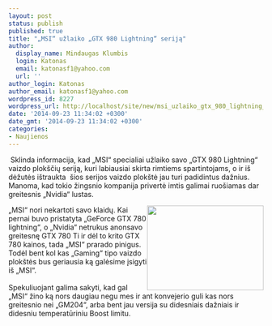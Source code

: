 ```yaml
---
layout: post
status: publish
published: true
title: "„MSI“ užlaiko „GTX 980 Lightning“ seriją"
author:
  display_name: Mindaugas Klumbis
  login: Katonas
  email: katonasf1@yahoo.com
  url: ''
author_login: Katonas
author_email: katonasf1@yahoo.com
wordpress_id: 8227
wordpress_url: http://localhost/site/new/msi_uzlaiko_gtx_980_lightning_serija/
date: '2014-09-23 11:34:02 +0300'
date_gmt: '2014-09-23 11:34:02 +0300'
categories:
- Naujienos
---
```

<p>
	&nbsp;Sklinda informacija, kad &bdquo;MSI&ldquo; specialiai užlaiko savo &bdquo;GTX 980 Lightning&ldquo; vaizdo plok&scaron;čių seriją, kuri labiausiai skirta rimtiems spartintojams, o ir i&scaron; dėžutės i&scaron;traukta &nbsp;&scaron;ios serijos vaizdo plok&scaron;tė jau turi padidintus dažnius. Manoma, kad tokio žingsnio kompanija privertė imtis galimai ruo&scaron;iamas dar greitesnis &bdquo;Nvidia&ldquo; lustas.&nbsp;</p>
<div>
	<img alt="" src="http://technews.lt/userfiles/120a(1).jpg" style="width: 230px; height: 167px; float: right;" />&bdquo;MSI&ldquo; nori nekartoti savo klaidų. Kai pernai buvo pristatyta &bdquo;GeForce GTX 780 lightning&ldquo;, o &bdquo;Nvidia&ldquo; netrukus anonsavo greitesnę GTX 780 Ti ir dėl to krito GTX 780 kainos, tada &bdquo;MSI&ldquo; prarado pinigus. Todėl bent kol kas &bdquo;Gaming&ldquo; tipo vaizdo plok&scaron;tės bus geriausia ką galėsime įsigyti i&scaron; &bdquo;MSI&ldquo;.</div>
<div>
	&nbsp;</div>
<div>
	Spekuliuojant galima sakyti, kad gal &bdquo;MSI&ldquo; žino ką nors daugiau negu mes ir ant konvejerio guli kas nors greitesnio nei &bdquo;GM204&ldquo;, arba bent jau versija su didesniais dažniais ir didesniu temperatūriniu Boost limitu.&nbsp;</div>
